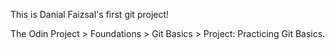 This is Danial Faizsal's first git project! 

The Odin Project > Foundations > Git Basics > Project: Practicing Git Basics.
